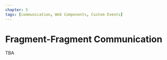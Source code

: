 ```yaml
---
chapter: 5
tags: [communication, Web Components, Custom Events]
---
```


# Fragment-Fragment Communication

TBA
